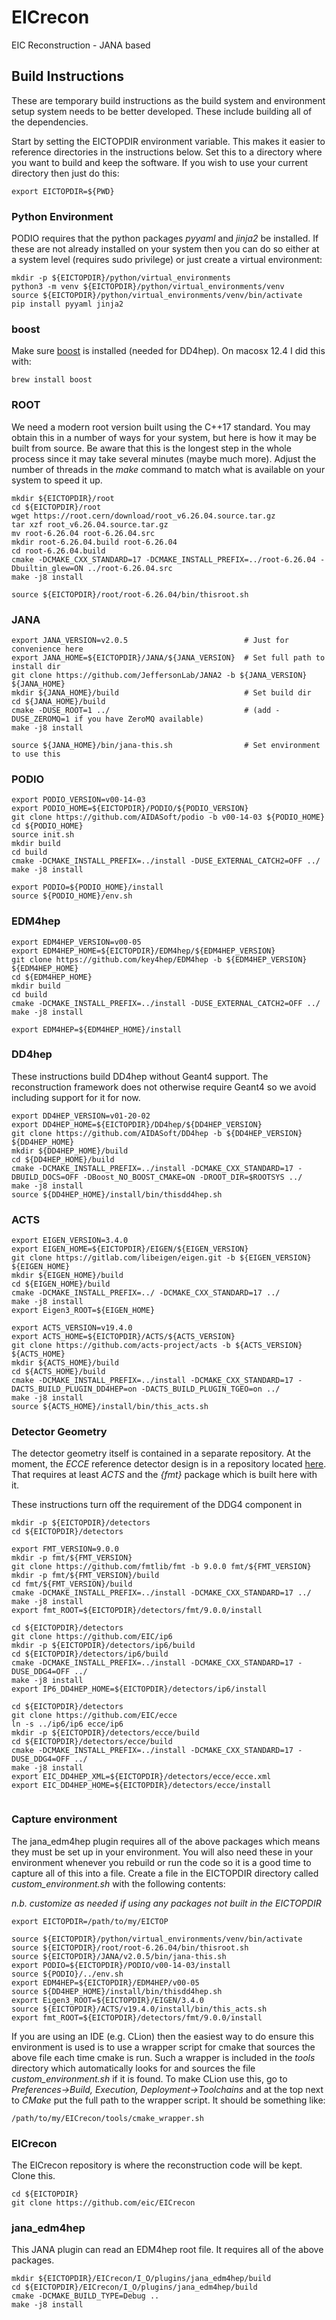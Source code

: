 # EICrecon
EIC Reconstruction - JANA based

## Build Instructions
These are temporary build instructions as the build system and environment
setup system needs to be better developed. These include building all of
the dependencies. 

Start by setting the EICTOPDIR environment variable. This makes it easier
to reference directories in the instructions below. Set this to a
directory where you want to build and keep the software. If you wish to
use your current directory then just do this:
~~~
export EICTOPDIR=${PWD}
~~~

### Python Environment
PODIO requires that the python packages _pyyaml_ and _jinja2_ be installed. 
If these are not already installed on your system then you can do so either
at a system level (requires sudo privilege) or just create a virtual environment:

~~~
mkdir -p ${EICTOPDIR}/python/virtual_environments
python3 -m venv ${EICTOPDIR}/python/virtual_environments/venv
source ${EICTOPDIR}/python/virtual_environments/venv/bin/activate
pip install pyyaml jinja2
~~~

### boost
Make sure [boost](https://www.boost.org/) is installed (needed for DD4hep).
On macosx 12.4 I did this with:
~~~
brew install boost
~~~

### ROOT
We need a modern root version built using the C++17 standard. You may obtain
this in a number of ways for your system, but here is how it may be built
from source. Be aware that this is the longest step in the whole process
since it may take several minutes (maybe much more). Adjust the number of
threads in the _make_ command to match what is available on your system to
speed it up.
~~~
mkdir ${EICTOPDIR}/root
cd ${EICTOPDIR}/root
wget https://root.cern/download/root_v6.26.04.source.tar.gz
tar xzf root_v6.26.04.source.tar.gz
mv root-6.26.04 root-6.26.04.src
mkdir root-6.26.04.build root-6.26.04
cd root-6.26.04.build
cmake -DCMAKE_CXX_STANDARD=17 -DCMAKE_INSTALL_PREFIX=../root-6.26.04 -Dbuiltin_glew=ON ../root-6.26.04.src
make -j8 install

source ${EICTOPDIR}/root/root-6.26.04/bin/thisroot.sh
~~~

### JANA
~~~
export JANA_VERSION=v2.0.5                          # Just for convenience here
export JANA_HOME=${EICTOPDIR}/JANA/${JANA_VERSION}  # Set full path to install dir
git clone https://github.com/JeffersonLab/JANA2 -b ${JANA_VERSION} ${JANA_HOME}
mkdir ${JANA_HOME}/build                            # Set build dir
cd ${JANA_HOME}/build
cmake -DUSE_ROOT=1 ../                              # (add -DUSE_ZEROMQ=1 if you have ZeroMQ available)
make -j8 install

source ${JANA_HOME}/bin/jana-this.sh                # Set environment to use this
~~~

### PODIO
~~~
export PODIO_VERSION=v00-14-03
export PODIO_HOME=${EICTOPDIR}/PODIO/${PODIO_VERSION}
git clone https://github.com/AIDASoft/podio -b v00-14-03 ${PODIO_HOME}
cd ${PODIO_HOME}
source init.sh
mkdir build
cd build
cmake -DCMAKE_INSTALL_PREFIX=../install -DUSE_EXTERNAL_CATCH2=OFF ../
make -j8 install

export PODIO=${PODIO_HOME}/install
source ${PODIO_HOME}/env.sh
~~~

### EDM4hep
~~~
export EDM4HEP_VERSION=v00-05
export EDM4HEP_HOME=${EICTOPDIR}/EDM4hep/${EDM4HEP_VERSION}
git clone https://github.com/key4hep/EDM4hep -b ${EDM4HEP_VERSION} ${EDM4HEP_HOME}
cd ${EDM4HEP_HOME}
mkdir build
cd build
cmake -DCMAKE_INSTALL_PREFIX=../install -DUSE_EXTERNAL_CATCH2=OFF ../
make -j8 install

export EDM4HEP=${EDM4HEP_HOME}/install 
~~~

### DD4hep
These instructions build DD4hep without Geant4 support. The reconstruction
framework does not otherwise require Geant4 so we avoid including support
for it for now.
~~~
export DD4HEP_VERSION=v01-20-02
export DD4HEP_HOME=${EICTOPDIR}/DD4hep/${DD4HEP_VERSION}
git clone https://github.com/AIDASoft/DD4hep -b ${DD4HEP_VERSION} ${DD4HEP_HOME}
mkdir ${DD4HEP_HOME}/build
cd ${DD4HEP_HOME}/build
cmake -DCMAKE_INSTALL_PREFIX=../install -DCMAKE_CXX_STANDARD=17 -DBUILD_DOCS=OFF -DBoost_NO_BOOST_CMAKE=ON -DROOT_DIR=$ROOTSYS ../
make -j8 install
source ${DD4HEP_HOME}/install/bin/thisdd4hep.sh
~~~

### ACTS
~~~
export EIGEN_VERSION=3.4.0
export EIGEN_HOME=${EICTOPDIR}/EIGEN/${EIGEN_VERSION}
git clone https://gitlab.com/libeigen/eigen.git -b ${EIGEN_VERSION} ${EIGEN_HOME}
mkdir ${EIGEN_HOME}/build
cd ${EIGEN_HOME}/build
cmake -DCMAKE_INSTALL_PREFIX=../ -DCMAKE_CXX_STANDARD=17 ../
make -j8 install
export Eigen3_ROOT=${EIGEN_HOME}

export ACTS_VERSION=v19.4.0
export ACTS_HOME=${EICTOPDIR}/ACTS/${ACTS_VERSION}
git clone https://github.com/acts-project/acts -b ${ACTS_VERSION} ${ACTS_HOME}
mkdir ${ACTS_HOME}/build
cd ${ACTS_HOME}/build
cmake -DCMAKE_INSTALL_PREFIX=../install -DCMAKE_CXX_STANDARD=17 -DACTS_BUILD_PLUGIN_DD4HEP=on -DACTS_BUILD_PLUGIN_TGEO=on ../
make -j8 install
source ${ACTS_HOME}/install/bin/this_acts.sh
~~~

### Detector Geometry
The detector geometry itself is contained in a separate repository.
At the moment, the _ECCE_ reference detector design is in a repository
located [here](https://github.com/EIC/ecce). That requires at least _ACTS_
and the _{fmt}_ package which is built here with it.

These instructions turn off the requirement of the DDG4 component in

~~~
mkdir -p ${EICTOPDIR}/detectors
cd ${EICTOPDIR}/detectors

export FMT_VERSION=9.0.0
mkdir -p fmt/${FMT_VERSION}
git clone https://github.com/fmtlib/fmt -b 9.0.0 fmt/${FMT_VERSION}
mkdir -p fmt/${FMT_VERSION}/build
cd fmt/${FMT_VERSION}/build
cmake -DCMAKE_INSTALL_PREFIX=../install -DCMAKE_CXX_STANDARD=17 ../
make -j8 install
export fmt_ROOT=${EICTOPDIR}/detectors/fmt/9.0.0/install

cd ${EICTOPDIR}/detectors
git clone https://github.com/EIC/ip6
mkdir -p ${EICTOPDIR}/detectors/ip6/build
cd ${EICTOPDIR}/detectors/ip6/build
cmake -DCMAKE_INSTALL_PREFIX=../install -DCMAKE_CXX_STANDARD=17 -DUSE_DDG4=OFF ../
make -j8 install
export IP6_DD4HEP_HOME=${EICTOPDIR}/detectors/ip6/install

cd ${EICTOPDIR}/detectors
git clone https://github.com/EIC/ecce
ln -s ../ip6/ip6 ecce/ip6
mkdir -p ${EICTOPDIR}/detectors/ecce/build
cd ${EICTOPDIR}/detectors/ecce/build
cmake -DCMAKE_INSTALL_PREFIX=../install -DCMAKE_CXX_STANDARD=17 -DUSE_DDG4=OFF ../
make -j8 install
export EIC_DD4HEP_XML=${EICTOPDIR}/detectors/ecce/ecce.xml
export EIC_DD4HEP_HOME=${EICTOPDIR}/detectors/ecce/install


~~~

### Capture environment
The jana_edm4hep plugin requires all of the above packages which means 
they must be set up in your environment. You will also need these in
your environment whenever you rebuild or run the code so it is a good
time to capture all of this into a file. Create a file in the EICTOPDIR
directory called _custom_environment.sh_ with the following contents:

_n.b. customize as needed if using any packages not built in the EICTOPDIR_
~~~
export EICTOPDIR=/path/to/my/EICTOP

source ${EICTOPDIR}/python/virtual_environments/venv/bin/activate
source ${EICTOPDIR}/root/root-6.26.04/bin/thisroot.sh
source ${EICTOPDIR}/JANA/v2.0.5/bin/jana-this.sh
export PODIO=${EICTOPDIR}/PODIO/v00-14-03/install
source ${PODIO}/../env.sh
export EDM4HEP=${EICTOPDIR}/EDM4HEP/v00-05
source ${DD4HEP_HOME}/install/bin/thisdd4hep.sh
export Eigen3_ROOT=${EICTOPDIR}/EIGEN/3.4.0
source ${EICTOPDIR}/ACTS/v19.4.0/install/bin/this_acts.sh
export fmt_ROOT=${EICTOPDIR}/detectors/fmt/9.0.0/install
~~~

If you are using an IDE (e.g. CLion) then the easiest way to do ensure
this environment is used is to use a wrapper script for cmake that sources
the above file each time cmake is run. Such a wrapper is included in the
_tools_ directory which automatically looks for and sources the file
_custom_environment.sh_ if it is found. To make CLion use this, go to
_Preferences->Build, Execution, Deployment->Toolchains_ and at the top
next to _CMake_ put the full path to the wrapper script. It should be
something like:
~~~
/path/to/my/EICrecon/tools/cmake_wrapper.sh
~~~

### EICrecon
The EICrecon repository is where the reconstruction code will be kept.
Clone this.

~~~
cd ${EICTOPDIR}
git clone https://github.com/eic/EICrecon
~~~

### jana_edm4hep
This JANA plugin can read an EDM4hep root file. It requires all of the above
packages.

~~~
mkdir ${EICTOPDIR}/EICrecon/I_O/plugins/jana_edm4hep/build
cd ${EICTOPDIR}/EICrecon/I_O/plugins/jana_edm4hep/build
cmake -DCMAKE_BUILD_TYPE=Debug ..
make -j8 install
~~~
